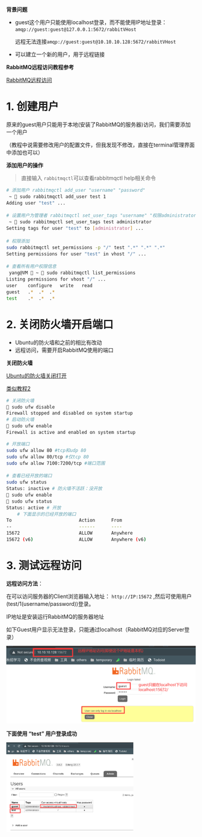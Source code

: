 

**背景问题**

- guest这个用户只能使用localhost登录，而不能使用IP地址登录： `amqp://guest:guest@127.0.0.1:5672/rabbitVHost`

  远程无法连接`amqp://guest:guest@10.10.10.128:5672/rabbitVHost`

- 可以建立一个新的用户，用于远程链接



**RabbitMQ远程访问教程参考**

[RabbitMQ远程访问](http://blog.itpub.net/69955379/viewspace-2778036/)

# 1. 创建用户

原来的guest用户只能用于本地(安装了RabbitMQ的服务器)访问，我们需要添加一个用户

（教程中说需要修改用户的配置文件，但我发现不修改，直接在terminal管理界面中添加也可以）



**添加用户的操作**

> 直接输入 `rabbitmqctl`可以查看rabbitmqctl help相关命令

```bash
# 添加用户 rabbitmqctl add_user "username" "password"
 ~  sudo rabbitmqctl add_user test 1
Adding user "test" ...

# 设置用户为管理者 rabbitmqctl set_user_tags "username" "权限administrator"
 ~  sudo rabbitmqctl set_user_tags test administrator
Setting tags for user "test" to [administrator] ...

# 权限添加
sudo rabbitmqctl set_permissions -p "/" test ".*" ".*" ".*"
Setting permissions for user "test" in vhost "/" ...

# 查看所有用户权限信息
 yang@VM  ~  sudo rabbitmqctl list_permissions
Listing permissions for vhost "/" ...
user	configure	write	read
guest	.*	.*	.*
test	.*	.*	.*
```



# 2. 关闭防火墙开启端口

- Ubuntu的防火墙和之前的相比有改动
- 远程访问，需要开启RabbitMQ使用的端口



**关闭防火墙**

[Ubuntu的防火墙关闭打开](https://www.cxyzjd.com/article/qq_36938617/95234909#_Toc13563177)

[类似教程2](https://www.myfreax.com/how-to-setup-a-firewall-with-ufw-on-ubuntu-20-04/)

```bash
# 关闭防火墙
 sudo ufw disable
Firewall stopped and disabled on system startup
# 启动防火墙
 sudo ufw enable
Firewall is active and enabled on system startup
```



```bash
# 开放端口
sudo ufw allow 80 #tcp和udp 80
sudo ufw allow 80/tcp #仅tcp 80
sudo ufw allow 7100:7200/tcp #端口范围

# 查看已经开放的端口
sudo ufw status     
Status: inactive # 防火墙不活跃：没开放
 sudo ufw enable
 sudo ufw status
Status: active # 开放
	# 下面显示的已经开放的端口
To                         Action      From
--                         ------      ----
15672                      ALLOW       Anywhere                  
15672 (v6)                 ALLOW       Anywhere (v6) 
```

# 3. 测试远程访问

**远程访问方法**：

在可以访问服务器的Client浏览器输入地址： `http://IP:15672` ,然后可使用用户(test/1(username/password))登录。 

IP地址是安装运行RabbitMQ的服务器地址



如下Guest用户显示无法登录，只能通过localhost（RabbitMQ对应的Server登录）

![image-20221119113911367](pic/远程链接.assets/image-20221119113911367.png)

**下面使用 “test” 用户登录成功**

<img src="pic/远程链接.assets/image-20221119114027201.png" alt="image-20221119114027201" style="zoom:33%;" />